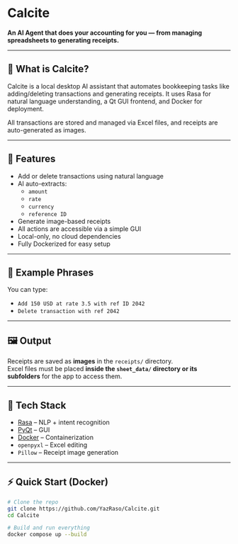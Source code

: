 # Calcite

**An AI Agent that does your accounting for you — from managing spreadsheets to generating receipts.**

---

## 🚀 What is Calcite?

Calcite is a local desktop AI assistant that automates bookkeeping tasks like adding/deleting transactions and generating receipts. It uses Rasa for natural language understanding, a Qt GUI frontend, and Docker for deployment.

All transactions are stored and managed via Excel files, and receipts are auto-generated as images.

---

## 🧠 Features

- Add or delete transactions using natural language
- AI auto-extracts:
  - `amount`
  - `rate`
  - `currency`
  - `reference ID`
- Generate image-based receipts
- All actions are accessible via a simple GUI
- Local-only, no cloud dependencies
- Fully Dockerized for easy setup

---

## 💬 Example Phrases

You can type:

- `Add 150 USD at rate 3.5 with ref ID 2042`
- `Delete transaction with ref 2042`
---

## 🖼️ Output

Receipts are saved as **images** in the `receipts/` directory.  
Excel files must be placed **inside the `sheet_data/` directory or its subfolders** for the app to access them.

---

## 🧰 Tech Stack

- [Rasa](https://rasa.com) – NLP + intent recognition  
- [PyQt](https://riverbankcomputing.com/software/pyqt/) – GUI  
- [Docker](https://www.docker.com) – Containerization  
- `openpyxl` – Excel editing  
- `Pillow` – Receipt image generation

---

## ⚡ Quick Start (Docker)

```bash
# Clone the repo
git clone https://github.com/YazRaso/Calcite.git
cd Calcite

# Build and run everything
docker compose up --build
